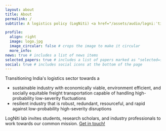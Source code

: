 ```yaml
---
layout: about
title: About
permalink: /
subtitle: A logistics policy (LogNiti) <a href="/assets/audio/ləɡniːˈtɪ.wav" target="_blank" rel="noopener noreferrer">[ləɡniːˈtɪ]</a> lab for sustainable and resilient logistics.

profile:
  align: right
  image: logo.jpg
  image_circular: false # crops the image to make it circular
  more_info:
news: true # includes a list of news items
selected_papers: true # includes a list of papers marked as "selected={true}"
social: true # includes social icons at the bottom of the page
---
```


Transitioning India's logistics sector towards a

- sustainable industry with economically viable, environment efficient, and socially equitable freight transportation capable of handling high-probability low-severity fluctuations
- resilient industry that is robust, redundant, resourceful, and rapid against low-probability high-severity disruptions

LogNiti lab invites students, research scholars, and industry professionals to work towards our common mission. <a href="https://lognitilab.github.io/people/">Get in touch!</a>
